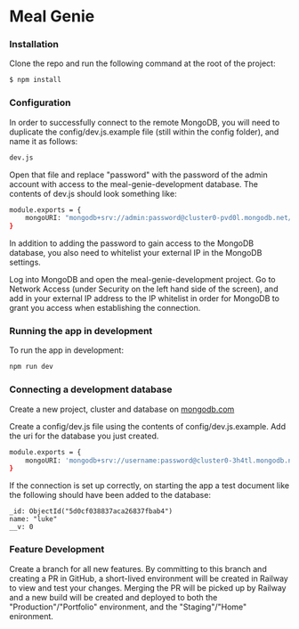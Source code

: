 # Meal Genie

### Installation

Clone the repo and run the following command at the root of the project:

```sh
$ npm install
```

### Configuration

In order to successfully connect to the remote MongoDB, you will need to duplicate the config/dev.js.example file (still within the config folder), and name it as follows:

```sh
dev.js
```

Open that file and replace "password" with the password of the admin account with access to the meal-genie-development database. The contents of dev.js should look something like:

```sh
module.exports = {
    mongoURI: "mongodb+srv://admin:password@cluster0-pvd0l.mongodb.net/heroku_xg884p0t?retryWrites=true&w=majority",
}
```

In addition to adding the password to gain access to the MongoDB database, you also need to whitelist your external IP in the MongoDB settings.

Log into MongoDB and open the meal-genie-development project. Go to Network Access (under Security on the left hand side of the screen), and add in your external IP address to the IP whitelist in order for MongoDB to grant you access when establishing the connection.

### Running the app in development

To run the app in development:

```sh
npm run dev
```

### Connecting a development database

Create a new project, cluster and database on [mongodb.com](https://cloud.mongodb.com/v2#/org/5d010935014b764d90359b5a/projects/create)

Create a config/dev.js file using the contents of config/dev.js.example. Add the uri for the database you just created.

```sh
module.exports = {
    mongoURI: 'mongodb+srv://username:password@cluster0-3h4tl.mongodb.net/test?retryWrites=true&w=majority'
}
```

If the connection is set up correctly, on starting the app a test document like the following should have been added to the database:

```
_id: ObjectId("5d0cf038837aca26837fbab4")
name: "luke"
__v: 0
```

### Feature Development

Create a branch for all new features. By committing to this branch and creating a PR in GitHub, a short-lived environment will be created in Railway to view and test your changes. Merging the PR will be picked up by Railway and a new build will be created and deployed to both the "Production"/"Portfolio" environment, and the "Staging"/"Home" enironment.

